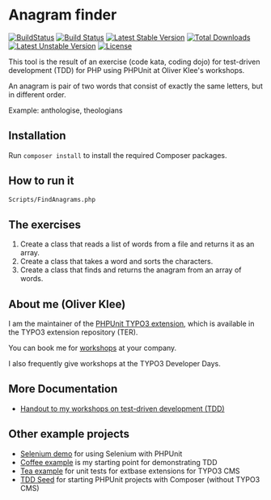 # Anagram finder

[![BuildStatus](https://github.com/oliverklee/anagram-finder/workflows/CI/badge.svg?branch=main)](https://github.com/oliverklee/anagram-finder/actions)
[![Build Status](https://travis-ci.org/oliverklee/anagram-finder.svg?branch=master)](https://travis-ci.org/oliverklee/anagram-finder)
[![Latest Stable Version](https://poser.pugx.org/oliverklee/anagram-finder/v/stable.svg)](https://packagist.org/packages/oliverklee/anagram-finder)
[![Total Downloads](https://poser.pugx.org/oliverklee/anagram-finder/downloads.svg)](https://packagist.org/packages/oliverklee/anagram-finder)
[![Latest Unstable Version](https://poser.pugx.org/oliverklee/anagram-finder/v/unstable.svg)](https://packagist.org/packages/oliverklee/anagram-finder)
[![License](https://poser.pugx.org/oliverklee/anagram-finder/license.svg)](https://packagist.org/packages/oliverklee/anagram-finder)

This tool is the result of an exercise (code kata, coding dojo) for test-driven
development (TDD) for PHP using PHPUnit at Oliver Klee's workshops.

An anagram is pair of two words that consist of exactly the same letters, but
in different order.

Example: anthologise, theologians


## Installation

Run `composer install` to install the required Composer packages.


## How to run it

```bash
Scripts/FindAnagrams.php
```


## The exercises

1. Create a class that reads a list of words from a file and returns it as an array.
2. Create a class that takes a word and sorts the characters.
3. Create a class that finds and returns the anagram from an array of words.


## About me (Oliver Klee)

I am the maintainer of the
[PHPUnit TYPO3 extension](http://typo3.org/extensions/repository/view/phpunit),
which is available in the TYPO3 extension repository (TER).

You can book me for
[workshops](https://www.oliverklee.de/workshops/workshops.html)
at your company.

I also frequently give workshops at the TYPO3 Developer Days.


## More Documentation

* [Handout to my workshops on test-driven development (TDD)](https://github.com/oliverklee/tdd-reader)


## Other example projects

* [Selenium demo](https://github.com/oliverklee/selenium-demo)
  for using Selenium with PHPUnit
* [Coffee example](https://github.com/oliverklee/coffee)
  is my starting point for demonstrating TDD
* [Tea example](https://github.com/oliverklee/ext_tea)
  for unit tests for extbase extensions for TYPO3 CMS
* [TDD Seed](https://github.com/oliverklee/tdd-seed)
  for starting PHPUnit projects with Composer (without TYPO3 CMS)
